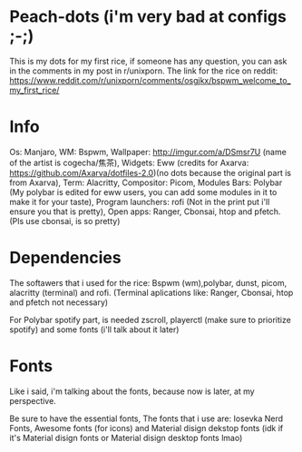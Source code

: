 # Peach-dots (i'm very bad at configs ;-;)
This is my dots for my first rice, if someone has any question, you can ask in the comments in my post in r/unixporn. The link for the rice on reddit: https://www.reddit.com/r/unixporn/comments/osgjkx/bspwm_welcome_to_my_first_rice/

# Info

Os: Manjaro,
WM: Bspwm,
Wallpaper: http://imgur.com/a/DSmsr7U (name of the artist is cogecha/焦茶),
Widgets: Eww (credits for Axarva: https://github.com/Axarva/dotfiles-2.0)(no dots because the original part is from Axarva),
Term: Alacritty,
Compositor: Picom,
Modules Bars: Polybar (My polybar is edited for eww users, you can add some modules in it to make it for your taste),
Program launchers: rofi (Not in the print put i'll ensure you that is pretty),
Open apps: Ranger, Cbonsai, htop and pfetch. (Pls use cbonsai, is so pretty)

# Dependencies

The softawers that i used for the rice: Bspwm (wm),polybar, dunst, picom, alacritty (terminal) and rofi. (Terminal aplications like: Ranger, Cbonsai, htop and pfetch not necessary)

For Polybar spotify part, is needed zscroll, playerctl (make sure to prioritize spotify) and some fonts (i'll talk about it later)

# Fonts
Like i said, i'm talking about the fonts, because now is later, at my perspective. 

Be sure to have the essential fonts, The fonts that i use are: Iosevka Nerd Fonts, Awesome fonts (for icons) and Material disign dekstop fonts (idk if it's Material disign fonts or Material disign desktop fonts lmao)
